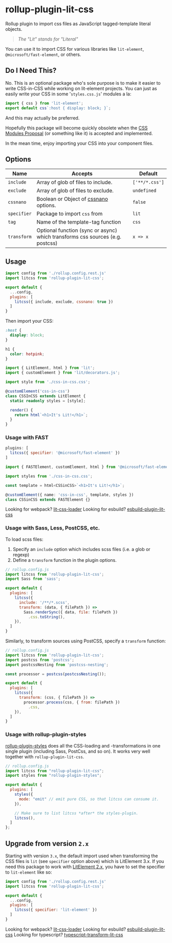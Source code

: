 # rollup-plugin-lit-css

Rollup plugin to import css files as JavaScript tagged-template literal objects.

> _The "Lit" stands for "Literal"_

You can use it to import CSS for various libraries like `lit-element`, `@microsoft/fast-element`, or others.

## Do I Need This?

No. This is an optional package who's sole purpose is to make it easier to write CSS-in-CSS while working on lit-element projects. You can just as easily write your CSS in some '`styles.css.js`' modules a la:

```js
import { css } from 'lit-element';
export default css`:host { display: block; }`;
```

And this may actually be preferred.

Hopefully this package will become quickly obsolete when the [CSS Modules Proposal](https://github.com/w3c/webcomponents/issues/759) (or something like it) is accepted and implemented.

In the mean time, enjoy importing your CSS into your component files.

## Options

| Name        | Accepts                                                                       | Default        |
| ----------- | ----------------------------------------------------------------------------- | -------------- |
| `include`   | Array of glob of files to include.                                            | `['**/*.css']` |
| `exclude`   | Array of glob of files to exclude.                                            | `undefined`    |
| `cssnano`   | Boolean or Object of [cssnano][nanoopts] options.                             | `false`        |
| `specifier` | Package to import `css` from                                                  | `lit`          |
| `tag`       | Name of the template-tag function                                             | `css`          |
| `transform` | Optional function (sync or async) which transforms css sources (e.g. postcss) | `x => x`       |

## Usage

```js
import config from './rollup.config.rest.js'
import litcss from 'rollup-plugin-lit-css';

export default {
  ...config,
  plugins: [
    litcss({ include, exclude, cssnano: true })
  ]
}
```

Then import your CSS:

```css
:host {
  display: block;
}

h1 {
  color: hotpink;
}
```

```ts
import { LitElement, html } from 'lit';
import { customElement } from 'lit/decorators.js';

import style from './css-in-css.css';

@customElement('css-in-css')
class CSSInCSS extends LitElement {
  static readonly styles = [style];

  render() {
    return html`<h1>It's Lit!</h1>`;
  }
}
```

### Usage with FAST

```js
plugins: [
  litcss({ specifier: '@microsoft/fast-element' })
]
```

```ts
import { FASTElement, customElement, html } from '@microsoft/fast-element';

import styles from './css-in-css.css';

const template = html<CSSinCSS>`<h1>It's Lit!</h1>`;

@customElement({ name: 'css-in-css', template, styles })
class CSSinCSS extends FASTElement {}
```

Looking for webpack? [lit-css-loader](../lit-css-loader)
Looking for esbuild? [esbuild-plugin-lit-css](../esbuild-plugin-lit-css)

### Usage with Sass, Less, PostCSS, etc.

To load scss files:

1. Specify an `include` option which includes scss files (i.e. a glob or regexp)
1. Define a `transform` function in the plugin options.

```js
// rollup.config.js
import litcss from 'rollup-plugin-lit-css';
import Sass from 'sass';

export default {
  plugins: [
    litcss({
      include: '/**/*.scss',
      transform: (data, { filePath }) =>
        Sass.renderSync({ data, file: filePath })
          .css.toString(),
    }),
  ]
}
```

Similarly, to transform sources using PostCSS, specify a `transform` function:

```js
// rollup.config.js
import litcss from 'rollup-plugin-lit-css';
import postcss from 'postcss';
import postcssNesting from 'postcss-nesting';

const processor = postcss(postcssNesting());

export default {
  plugins: [
    litcss({
      transform: (css, { filePath }) =>
        processor.process(css, { from: filePath })
          .css,
    }),
  ]
}
```

### Usage with rollup-plugin-styles

[rollup-plugin-styles](https://github.com/Anidetrix/rollup-plugin-styles) does all the CSS-loading and -transformations in one single plugin (including Sass, PostCss, and so on). It works very well together with `rollup-plugin-lit-css`.

```js
// rollup.config.js
import litcss from "rollup-plugin-lit-css";
import styles from "rollup-plugin-styles";

export default {
  plugins: [
    styles({ 
      mode: "emit" // emit pure CSS, so that litcss can consume it.
    }),

    // Make sure to list litcss *after* the styles-plugin.
    litcss(),
  ]
};
```

## Upgrade from version `2.x`

Starting with version `3.x`, the default import used when transforming the CSS files is `lit` (see `specifier` option above) which is LitElement 3.x. If you need this package to work with [LitElement 2.x](https://lit-element.polymer-project.org/), you have to set the specifier to `lit-element` like so:

```js
import config from './rollup.config.rest.js'
import litcss from 'rollup-plugin-lit-css';

export default {
  ...config,
  plugins: [
    litcss({ specifier: 'lit-element' })
  ]
}
```

Looking for webpack? [lit-css-loader](../lit-css-loader)
Looking for esbuild? [esbuild-plugin-lit-css](../esbuild-plugin-lit-css)
Looking for typescript? [typescript-transform-lit-css](../typescript-transform-lit-css)

[nanoopts]: https://cssnano.co/docs/config-file/#configuration-options

